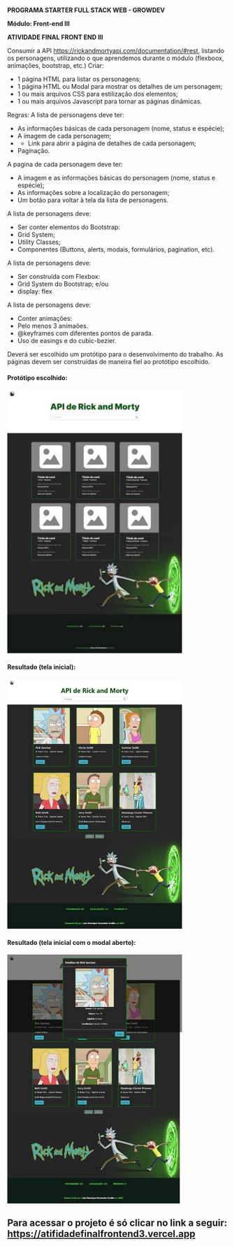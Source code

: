 <b>PROGRAMA STARTER FULL STACK WEB - GROWDEV</b>

<b>Módulo: Front-end III</b>

<b>ATIVIDADE FINAL FRONT END III</b>

Consumir a API https://rickandmortyapi.com/documentation/#rest, listando os personagens, utilizando o que aprendemos durante o módulo (flexboox, animações, bootstrap, etc.)
Criar: 
- 1 página HTML para listar os personagens;
- 1 página HTML ou Modal para mostrar os detalhes de um personagem;
- 1 ou mais arquivos CSS para estilização dos elementos;
- 1 ou mais arquivos Javascript para tornar as páginas dinâmicas.

Regras:
A lista de personagens deve ter:
- As informações básicas de cada personagem (nome, status e espécie);
- A imagem de cada personagem;
- - Link para abrir a página de detalhes de cada personagem;
- Paginação.

A pagina de cada personagem deve ter:
- A imagem e as informações básicas do personagem (nome, status e espécie);
- As informações sobre a localização do personagem;
- Um botão para voltar à tela da lista de personagens.

A lista de personagens deve:
- Ser conter elementos do Bootstrap:
- Grid System;
- Utility Classes;
- Componentes (Buttons, alerts, modais, formulários, pagination, etc).

A lista de personagens deve:
- Ser construída com Flexbox:
- Grid System do Bootstrap; e/ou
- display: flex

A lista de personagens deve:
- Conter animações:
- Pelo menos 3 animaões.
- @keyframes com diferentes pontos de parada.
- Uso de easings e do cubic-bezier.

Deverá ser escolhido um protótipo para o desenvolvimento do trabalho.
As páginas devem ser construídas de maneira fiel ao protótipo escolhido.

#### Protótipo escolhido:
<img src="https://github.com/Ligueja/atifidade_final_front_end_III/blob/main/assets/prot%C3%B3tipo.jpg" width="400"/>

#### Resultado (tela inicial):
<img src="https://github.com/Ligueja/atifidade_final_front_end_III/blob/main/assets/tela_inicial.png" width="400"/>

#### Resultado (tela inicial com o modal aberto):
<img src="https://github.com/Ligueja/atifidade_final_front_end_III/blob/main/assets/tela_modal.jpg" width="400"/>

## Para acessar o projeto é só clicar no link a seguir: https://atifidadefinalfrontend3.vercel.app
